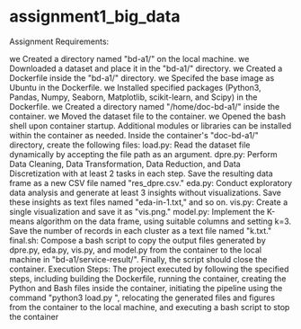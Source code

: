 # assignment1_big_data
Assignment Requirements:

we Created a directory named "bd-a1/" on the local machine.
we Downloaded a dataset and place it in the "bd-a1/" directory.
we Created a Dockerfile inside the "bd-a1/" directory.
we Specifed the base image as Ubuntu in the Dockerfile.
we Installed specified packages (Python3, Pandas, Numpy, Seaborn, Matplotlib, scikit-learn, and Scipy) in the Dockerfile.
we Created a directory named "/home/doc-bd-a1/" inside the container.
we Moved the dataset file to the container.
we Opened the bash shell upon container startup.
Additional modules or libraries can be installed within the container as needed.
Inside the container's "doc-bd-a1/" directory, create the following files:
load.py: Read the dataset file dynamically by accepting the file path as an argument.
dpre.py: Perform Data Cleaning, Data Transformation, Data Reduction, and Data Discretization with at least 2 tasks in each step. Save the resulting data frame as a new CSV file named "res_dpre.csv."
eda.py: Conduct exploratory data analysis and generate at least 3 insights without visualizations. Save these insights as text files named "eda-in-1.txt," and so on.
vis.py: Create a single visualization and save it as "vis.png."
model.py: Implement the K-means algorithm on the data frame, using suitable columns and setting k=3. Save the number of records in each cluster as a text file named "k.txt."
final.sh: Compose a bash script to copy the output files generated by dpre.py, eda.py, vis.py, and model.py from the container to the local machine in "bd-a1/service-result/". Finally, the script should close the container.
Execution Steps: The project  executed by following the specified steps, including building the Dockerfile, running the container, creating the Python and Bash files inside the container, initiating the pipeline using the command "python3 load.py <dataset-path>", relocating the generated files and figures from the container to the local machine, and executing a bash script to stop the container
